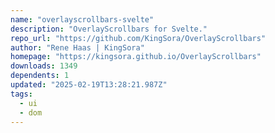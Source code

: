 ```yaml
---
name: "overlayscrollbars-svelte"
description: "OverlayScrollbars for Svelte."
repo_url: "https://github.com/KingSora/OverlayScrollbars"
author: "Rene Haas | KingSora"
homepage: "https://kingsora.github.io/OverlayScrollbars"
downloads: 1349
dependents: 1
updated: "2025-02-19T13:28:21.987Z"
tags: 
  - ui
  - dom
---
```

